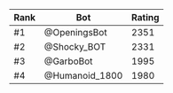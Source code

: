 Rank|Bot|Rating
---|---|---
#1|@OpeningsBot|2351
#2|@Shocky_BOT|2331
#3|@GarboBot|1995
#4|@Humanoid_1800|1980
